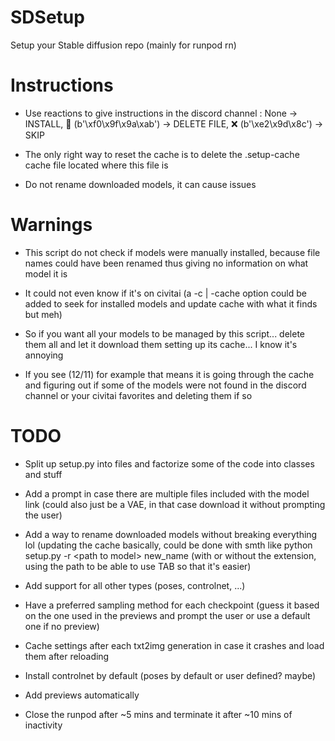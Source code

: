 # SDSetup

Setup your Stable diffusion repo (mainly for runpod rn)


# Instructions

- Use reactions to give instructions in the discord channel : None -> INSTALL, 🚫 (b'\xf0\x9f\x9a\xab') -> DELETE FILE, ❌ (b'\xe2\x9d\x8c') -> SKIP

- The only right way to reset the cache is to delete the .setup-cache cache file located where this file is

- Do not rename downloaded models, it can cause issues

# Warnings

- This script do not check if models were manually installed, because file names could have been renamed thus giving no information on what model it is

- It could not even know if it's on civitai (a -c | -cache option could be added to seek for installed models and update cache with what it finds but meh)

- So if you want all your models to be managed by this script... delete them all and let it download them setting up its cache... I know it's annoying

- If you see (12/11) for example that means it is going through the cache and figuring out if some of the models were not found in the discord channel or your civitai favorites and deleting them if so

# TODO

- Split up setup.py into files and factorize some of the code into classes and stuff

- Add a prompt in case there are multiple files included with the model link (could also just be a VAE, in that case download it without prompting the user)

- Add a way to rename downloaded models without breaking everything lol (updating the cache basically, could be done with smth like python setup.py -r \<path to model\> new_name (with or without the extension, using the path to be able to use TAB so that it's easier)

- Add support for all other types (poses, controlnet, ...)

- Have a preferred sampling method for each checkpoint (guess it based on the one used in the previews and prompt the user or use a default one if no preview)

- Cache settings after each txt2img generation in case it crashes and load them after reloading

- Install controlnet by default (poses by default or user defined? maybe)

- Add previews automatically

- Close the runpod after ~5 mins and terminate it after ~10 mins of inactivity

